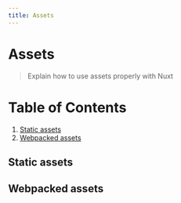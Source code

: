 ```yaml
---
title: Assets
---
```


# Assets

> Explain how to use assets properly with Nuxt

# Table of Contents
1. [Static assets](#static-assets)
2. [Webpacked assets](#webpacked-assets)

## Static assets

## Webpacked assets
